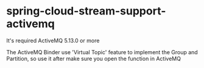 # spring-cloud-stream-support-activemq

It's required ActiveMQ 5.13.0 or more

The ActiveMQ Binder use 'Virtual Topic' feature to implement the Group and Partition, 
so use it after make sure you open the function in ActiveMQ

